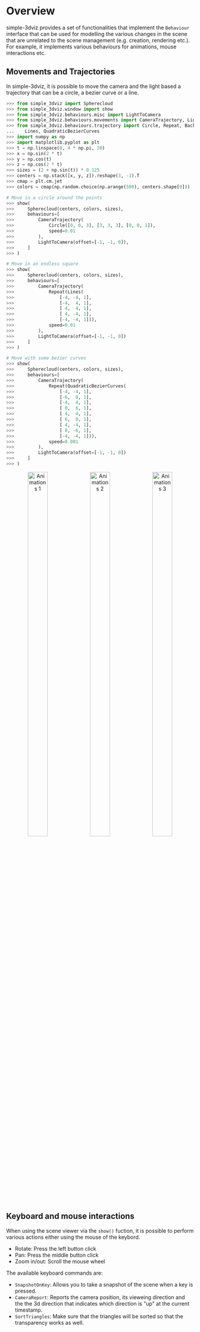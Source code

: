 # Overview

simple-3dviz provides a set of functionalities that implement the `Behaviour`
interface that can be used for modelling the various changes in the scene that are
unrelated to the scene management (e.g. creation, rendering etc.). For example, it
implements various behaviours for animations, mouse interactions etc.

## Movements and Trajectories

In simple-3dviz, it is possible to move the camera and the light based a
trajectory that can be a circle, a bezier curve or a line.

```python
>>> from simple_3dviz import Spherecloud
>>> from simple_3dviz.window import show
>>> from simple_3dviz.behaviours.misc import LightToCamera
>>> from simple_3dviz.behaviours.movements import CameraTrajectory, LightTrajectory
>>> from simple_3dviz.behaviours.trajectory import Circle, Repeat, BackAndForth, \
...    Lines, QuadraticBezierCurves
>>> import numpy as np
>>> import matplotlib.pyplot as plt
>>> t = np.linspace(0, 4 * np.pi, 20)
>>> x = np.sin(2 * t)
>>> y = np.cos(t)
>>> z = np.cos(2 * t)
>>> sizes = (2 + np.sin(t)) * 0.125
>>> centers = np.stack([x, y, z]).reshape(3, -1).T
>>> cmap = plt.cm.jet
>>> colors = cmap(np.random.choice(np.arange(500), centers.shape[0]))

# Move in a circle around the points
>>> show(
>>>     Spherecloud(centers, colors, sizes),
>>>     behaviours=[
>>>         CameraTrajectory(
>>>             Circle([0, 0, 3], [3, 3, 3], [0, 0, 1]),
>>>             speed=0.01
>>>         ),
>>>         LightToCamera(offset=[-1, -1, 0]),
>>>     ]
>>> )

# Move in an endless square
>>> show(
>>>     Spherecloud(centers, colors, sizes),
>>>     behaviours=[
>>>         CameraTrajectory(
>>>             Repeat(Lines(
>>>                 [-4, -4, 1],
>>>                 [-4,  4, 1],
>>>                 [ 4,  4, 1],
>>>                 [ 4, -4, 1],
>>>                 [-4, -4, 1])),
>>>             speed=0.01
>>>         ),
>>>         LightToCamera(offset=[-1, -1, 0])
>>>     ]
>>> )

# Move with some bezier curves
>>> show(
>>>     Spherecloud(centers, colors, sizes),
>>>     behaviours=[
>>>         CameraTrajectory(
>>>             Repeat(QuadraticBezierCurves(
>>>                 [-4, -4, 1],
>>>                 [-6,  0, 1],
>>>                 [-4,  4, 1],
>>>                 [ 0,  6, 1],
>>>                 [ 4,  4, 1],
>>>                 [ 6,  0, 1],
>>>                 [ 4, -4, 1],
>>>                 [ 0, -6, 1],
>>>                 [-4, -4, 1])),
>>>             speed=0.001
>>>         ),
>>>         LightToCamera(offset=[-1, -1, 0])
>>>     ]
>>> )
```

<div style="text-align: center;">
    <img src="../img/animations_camera_circle.gif" alt="Animations 1" width=32.5% height=50%/>
    <img src="../img/animations_camera_square.gif" alt="Animations 2" width=32.5% height=50%/>
    <img src="../img/animations_camera_bezier_curve.gif" alt="Animations 3" width=32.5% height=50%/>
</div>

## Keyboard and mouse interactions

When using the scene viewer via the `show()` fuction, it is possible to
perform various actions either using the mouse of the keybord.

- Rotate: Press the left button click
- Pan: Press the middle button click
- Zoom in/out: Scroll the mouse wheel

The available keyboard commands are:

- `SnapshotOnKey`: Allows you to take a snapshot of the scene when a key is
  pressed.
- `CameraReport`: Reports the camera position, its vieweing direction and the the 3d
  direction that indicates which direction is "up" at the current timestamp.
- `SortTriangles`: Make sure that the triangles will be sorted so that the transparency
  works as well.
